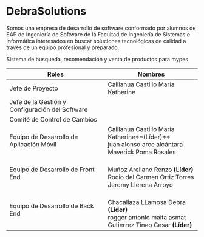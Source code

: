 # DebraSolutions

Somos una empresa de desarrollo de software conformado por alumnos de EAP de Ingeniería de Software de la Facultad de Ingeniería de Sistemas e Informática interesados en buscar soluciones tecnológicas de calidad a través de un equipo profesional y preparado.

Sistema de busqueda, recomendación y venta de productos para mypes






| Roles                                              | Nombres                                                                                                                               |
|----------------------------------------------------|---------------------------------------------------------------------------------------------------------------------------------------|
| Jefe de Proyecto                                  |Caillahua Castillo María Katherine |                                                                                                  |
| Jefe de la Gestión y Configuración del Software    |                                                                                                          |
| Comité de Control de Cambios                       |                                                                                                              |
| Equipo de Desarrollo de Aplicación Móvil           | Caillahua Castillo María Katherine**(Líder)**<br>juan alonso arce alcántara  <br> Maverick Poma Rosales  <br> |
| Equipo de Desarrollo de Front End       |  <br> Muñoz Arellano Renzo **(Líder)**<br>Rocio del Carmen Ortiz Torres <br> Jeromy Llerena Arroyo      |
| Equipo de Desarrollo de Back End |<br>Chacaliaza LLamosa Debra **(Líder)**<br>rogger antonio  maita asmat<br>Gutierrez Tineo Cesar  **(Líder)**                                                                                               |
